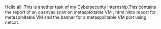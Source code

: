 Hello all! This is another task of my Cybersecurity Internship.This contains the report of an openvas scan on metasploitable VM , html nikto report for metasploitable VM and the banner for a metaspolitable VM port using netcat.
